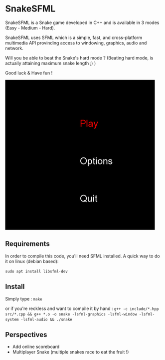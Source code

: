 # SnakeSFML

SnakeSFML is a Snake game developed in C++ and is available in 3 modes (Easy - Medium - Hard).

SnakeSFML uses SFML which is a simple, fast, and cross-platform multimedia API provinding access to windowing, graphics, audio and network.

Will you be able to beat the Snake's hard mode ? (Beating hard mode, is actually attaining maximum snake length ;) ) 

Good luck & Have fun ! 

![Play](resources/play.gif#center)

## Requirements
In order to compile this code, you'll need SFML installed. A quick way to do it on linux (debian based): 

  ```sudo apt install libsfml-dev```
  
## Install

Simply type : 
``` make ```

or if you're reckless and want to compile it by hand :
```g++ -c include/*.hpp src/*.cpp && g++ *.o -o snake -lsfml-graphics -lsfml-window -lsfml-system -lsfml-audio && ./snake ```


## Perspectives

* Add online scoreboard
* Multiplayer Snake (multiple snakes race to eat the fruit !) 
